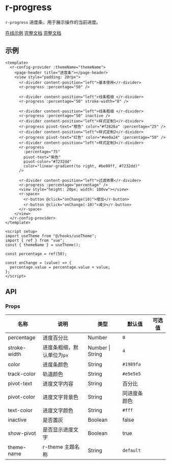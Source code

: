# r-progress

`r-progress` 进度条，用于展示操作的当前进度。

[在线示例](https://rainui.cn/h5/index.html#/pages/example/progress/progress) [完整文档](https://rainui.cn/display/progress.html) [完整文档](https://irainna.github.io/rainui/display/progress.html)

## 示例

```vue
<template>
  <r-config-provider :themeName="themeName">
    <page-header title="进度条"></page-header>
    <view style="padding: 20rpx">
      <r-divider content-position="left">基本使用</r-divider>
      <r-progress :percentage="50" />

      <r-divider content-position="left">线条粗细 </r-divider>
      <r-progress :percentage="50" stroke-width="8" />

      <r-divider content-position="left">线条粗细 </r-divider>
      <r-progress :percentage="50" inactive />
      <r-divider content-position="left">样式定制1</r-divider>
      <r-progress pivot-text="橙色" color="#f2826a" :percentage="25" />
      <r-divider content-position="left">样式定制2</r-divider>
      <r-progress pivot-text="红色" color="#ee0a24" :percentage="50" />
      <r-divider content-position="left">样式定制3</r-divider>
      <r-progress
        :percentage="75"
        pivot-text="紫色"
        pivot-color="#7232dd"
        color="linear-gradient(to right, #be99ff, #7232dd)"
      />

      <r-divider content-position="left">过渡效果</r-divider>
      <r-progress :percentage="percentage" />
      <view style="height: 20px; width: 100vw"></view>
      <r-space>
        <r-button @click="onChange(10)">增加</r-button>
        <r-button @click="onChange(-10)">减少</r-button>
      </r-space>
    </view>
  </r-config-provider>
</template>

<script setup>
import useTheme from "@/hooks/useTheme";
import { ref } from "vue";
const { themeName } = useTheme();

const percentage = ref(50);

const onChange = (value) => {
  percentage.value = percentage.value + value;
};
</script>
```

## API

### Props

| 名称         | 说明                       | 类型             | 默认值       | 可选值 |
| ------------ | -------------------------- | ---------------- | ------------ | ------ |
| percentage   | 进度百分比                 | Number           | `0`          |        |
| stroke-width | 进度条粗细，默认单位为`px` | Number \| String | `4`          |        |
| color        | 进度条颜色                 | String           | `#1989fa`    |        |
| track-color  | 轨道颜色                   | String           | `#e5e5e5`    |        |
| pivot-text   | 进度文字内容               | String           | 百分比       |        |
| pivot-color  | 进度文字背景色             | String           | 同进度条颜色 |        |
| text-color   | 进度文字颜色               | String           | `#fff`       |        |
| inactive     | 是否置灰                   | Boolean          | false        |        |
| show-pivot   | 是否显示进度文字           | Boolean          | true         |        |
| theme-name   | r-theme 主题名称           | String           | `default`    |        |

###
